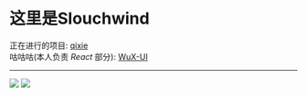 # 这里是Slouchwind
正在进行的项目: [qixie](https://github.com/QixieTeam)  
咕咕咕(本人负责 *React* 部分): [WuX-UI](https://github.com/wux-ui)

---

![](https://github-readme-stats.vercel.app/api?username=Slouchwind&theme=dark)
![](https://github-profile-summary-cards.vercel.app/api/cards/profile-details?username=Slouchwind)
